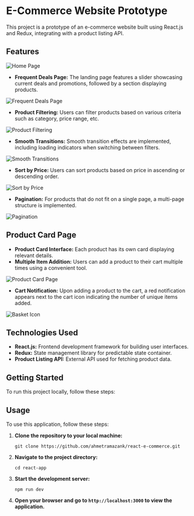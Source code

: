 # E-Commerce Website Prototype

This project is a prototype of an e-commerce website built using React.js and Redux, integrating with a product listing API.

## Features
![Home Page](https://github.com/ahmetramazank/react-e-commerce/assets/109250080/2bc9446d-3808-457b-b97d-c67822c7382f)

- **Frequent Deals Page:** The landing page features a slider showcasing current deals and promotions, followed by a section displaying products.

![Frequent Deals Page](https://github.com/ahmetramazank/react-e-commerce/assets/109250080/89be28ec-2504-4c5b-bda9-37ebb92ef775)

- **Product Filtering:** Users can filter products based on various criteria such as category, price range, etc.

![Product Filtering](https://github.com/ahmetramazank/react-e-commerce/assets/109250080/b4ecabc7-f3e2-49ec-af5d-9db5a0beeabd)

- **Smooth Transitions:** Smooth transition effects are implemented, including loading indicators when switching between filters.

![Smooth Transitions](https://github.com/ahmetramazank/react-e-commerce/assets/109250080/0407fd90-ec0e-46fe-b688-8f1e80bdba2b)

- **Sort by Price:** Users can sort products based on price in ascending or descending order.

![Sort by Price](https://github.com/ahmetramazank/react-e-commerce/assets/109250080/7b106de3-55c5-4ae8-b4ef-8d52486a0eda)

- **Pagination:** For products that do not fit on a single page, a multi-page structure is implemented.

![Pagination](https://github.com/ahmetramazank/react-e-commerce/assets/109250080/c8b13ed5-8222-4ed1-b55d-75e247f7e961)


## Product Card Page

- **Product Card Interface:** Each product has its own card displaying relevant details.
- **Multiple Item Addition:** Users can add a product to their cart multiple times using a convenient tool.

![Product Card Page](https://github.com/ahmetramazank/react-e-commerce/assets/109250080/15022fce-a074-4a29-8915-0f2e7c7ef15e)

- **Cart Notification:** Upon adding a product to the cart, a red notification appears next to the cart icon indicating the number of unique items added.

![Basket Icon](https://github.com/ahmetramazank/react-e-commerce/assets/109250080/937711d4-044c-44bf-abad-85f6f9fdec2d)


## Technologies Used

- **React.js:** Frontend development framework for building user interfaces.
- **Redux:** State management library for predictable state container.
- **Product Listing API:** External API used for fetching product data.

## Getting Started

To run this project locally, follow these steps:

## Usage

To use this application, follow these steps:

1. **Clone the repository to your local machine:**
   ```
   git clone https://github.com/ahmetramazank/react-e-commerce.git
   ```

2. **Navigate to the project directory:**
   ```
   cd react-app
   ```
   
3. **Start the development server:**
   ```
   npm run dev
   ```

4. **Open your browser and go to `http://localhost:3000` to view the application.**
